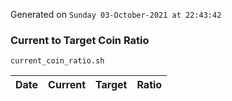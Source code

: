 Generated on `Sunday 03-October-2021 at 22:43:42`

### Current to Target Coin Ratio
`current_coin_ratio.sh`

Date|Current|Target|Ratio
---|---|---|---
